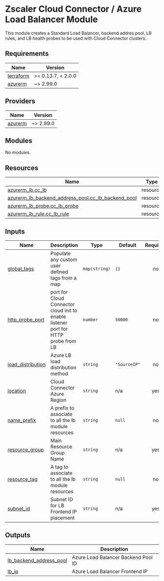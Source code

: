 # Zscaler Cloud Connector / Azure Load Balancer Module

This module creates a Standard Load Balancer, backend addres pool, LB rules, and LB health probes to be used with Cloud Connector clusters.

<!-- BEGINNING OF PRE-COMMIT-TERRAFORM DOCS HOOK -->
## Requirements

| Name | Version |
|------|---------|
| <a name="requirement_terraform"></a> [terraform](#requirement\_terraform) | >= 0.13.7, < 2.0.0 |
| <a name="requirement_azurerm"></a> [azurerm](#requirement\_azurerm) | ~> 2.99.0 |

## Providers

| Name | Version |
|------|---------|
| <a name="provider_azurerm"></a> [azurerm](#provider\_azurerm) | ~> 2.99.0 |

## Modules

No modules.

## Resources

| Name | Type |
|------|------|
| [azurerm_lb.cc_lb](https://registry.terraform.io/providers/hashicorp/azurerm/latest/docs/resources/lb) | resource |
| [azurerm_lb_backend_address_pool.cc_lb_backend_pool](https://registry.terraform.io/providers/hashicorp/azurerm/latest/docs/resources/lb_backend_address_pool) | resource |
| [azurerm_lb_probe.cc_lb_probe](https://registry.terraform.io/providers/hashicorp/azurerm/latest/docs/resources/lb_probe) | resource |
| [azurerm_lb_rule.cc_lb_rule](https://registry.terraform.io/providers/hashicorp/azurerm/latest/docs/resources/lb_rule) | resource |

## Inputs

| Name | Description | Type | Default | Required |
|------|-------------|------|---------|:--------:|
| <a name="input_global_tags"></a> [global\_tags](#input\_global\_tags) | Populate any custom user defined tags from a map | `map(string)` | `{}` | no |
| <a name="input_http_probe_port"></a> [http\_probe\_port](#input\_http\_probe\_port) | port for Cloud Connector cloud init to enable listener port for HTTP probe from LB | `number` | `50000` | no |
| <a name="input_load_distribution"></a> [load\_distribution](#input\_load\_distribution) | Azure LB load distribution method | `string` | `"SourceIP"` | no |
| <a name="input_location"></a> [location](#input\_location) | Cloud Connector Azure Region | `string` | n/a | yes |
| <a name="input_name_prefix"></a> [name\_prefix](#input\_name\_prefix) | A prefix to associate to all the lb module resources | `string` | `null` | no |
| <a name="input_resource_group"></a> [resource\_group](#input\_resource\_group) | Main Resource Group Name | `string` | n/a | yes |
| <a name="input_resource_tag"></a> [resource\_tag](#input\_resource\_tag) | A tag to associate to all the lb module resources | `string` | `null` | no |
| <a name="input_subnet_id"></a> [subnet\_id](#input\_subnet\_id) | Subnet ID for LB Frontend IP placement | `string` | n/a | yes |

## Outputs

| Name | Description |
|------|-------------|
| <a name="output_lb_backend_address_pool"></a> [lb\_backend\_address\_pool](#output\_lb\_backend\_address\_pool) | Azure Load Balancer Backend Pool ID |
| <a name="output_lb_ip"></a> [lb\_ip](#output\_lb\_ip) | Azure Load Balancer Frontend IP |
<!-- END OF PRE-COMMIT-TERRAFORM DOCS HOOK -->
